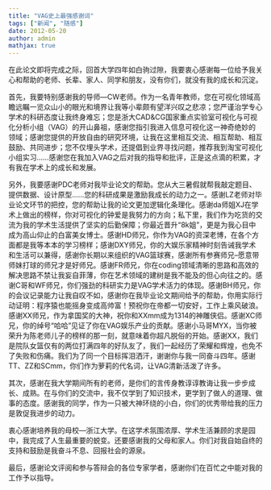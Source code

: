 ```yaml
---
title: "VAG史上最强感谢词"
tags: ["新闻", "随感"]
date: 2012-05-20
author: admin
mathjax: true
---
```


在此论文即将完成之际，回首大学四年如白驹过隙，我要衷心感谢每一位给予我关心和帮助的老师、长辈、家人、同学和朋友，没有你们，就没有我的成长和沉淀。

首先，我要特别感谢我的导师—CW老师。作为一名青年教师，您在可视化领域高瞻远瞩一览众山小的眼光和境界让我等小辈颇有望洋兴叹之悲凉；您严谨治学专心学术的科研态度让我终身难忘；您是浙大CAD&CG国家重点实验室可视化与可视化分析小组（VAG）的开山鼻祖，感谢您指引我进入信息可视化这一神奇绝妙的领域；感谢您提供的开放自由的研究环境，让我在这里相互交流、相互帮助、相互鼓励、共同进步；您不仅埋头学术，还提倡到业界寻找问题，推荐我到淘宝可视化小组实习……感谢您在我加入VAG之后对我的指导和批评，正是这点滴的积累，才有我在学术上的成长和发展。



另外，我要感谢PDC老师对我毕业论文的帮助。您从大三暑假就帮我敲定题目、提供数据、设计原型……您的科研成果是激励我成长的动力之一。感谢LZ老师对毕业论文环节的把控，您的帮助让我的论文更加逻辑化条理化。感谢da师姐XJ在学术上做出的榜样，你对可视化的钟爱是我努力的方向；私下里，我们作为吃货的交流为我的学术生活提供了坚实的后勤保障；你最近晋升“8k姐”，更是为我心目中成为高山仰止的白富美女博士。感谢HD师兄，你作为VAG的资深老博，在各个方面都是我等本本的学习榜样；感谢DXY师兄，你的大娱乐家精神时刻告诫我学术和生活可以兼得，感谢你长期以来组织的VAG篮球赛，感谢所有参赛师兄–愿意带师妹打球的师兄才是好师兄。感谢FR师兄，你在coding领域清晰的思路和高效的解决思路不禁让我妄自菲薄，你在艺术领域的建树是我不能及的但心向往之的。感谢C哥和WF师兄，你们强劲的科研实力是VAG学术活力的体现。感谢BH师兄，你的会议记录能力让我自叹不如，感谢你在我毕业论文期间给予的帮助，你用实际行动证明：程序猿也能摇身变成高帅富！预祝你在帝都一切安好，工作上乘风破浪。感谢XX师兄，作为拿国奖的大神，祝你和XXmm成为1314的神雕侠侣。感谢XC师兄，你的绰号“哈哈”见证了你在VAG娱乐产业的贡献。感谢小马哥MYX，当你被荣升为陈老师儿子的榜样的那一刻，就意味着你超凡脱俗的开始。感谢XX，我们是院队女篮仅有的两位打满四年的好队友了，我们一起经历了荣耀和辉煌，也免不了失败和伤痛。我们为了同一个目标挥泪洒汗，谢谢你与我一同奋斗四年。感谢TT、ZZ和SCmm，你们作为萝莉的代名词，让VAG清新活泼了许多。

其次，感谢在我大学期间所有的老师，是你们的言传身教谆谆教诲让我一步步成长、成熟。在与你们的交流中，我不仅学到了知识技术，更学到了做人的道理、做事的态度。感谢我的同学，作为一只被大神环绕的小白，你们的优秀带给我的压力是敦促我进步的动力。

衷心感谢培养我的母校—浙江大学。在这学术氛围浓厚、学术生活兼顾的求是园中，我完成了人生最重要的蜕变。还要感谢我的父母和家人。你们对我自始自终的支持和鼓励是我奋斗不息、回报社会的源泉。

最后，感谢论文评阅和参与答辩会的各位专家学者，感谢你们在百忙之中能对我的工作予以指导。